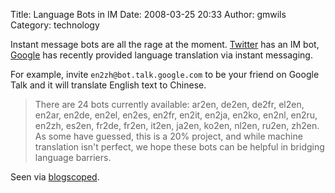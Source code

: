Title: Language Bots in IM
Date: 2008-03-25 20:33
Author: gmwils
Category: technology

Instant message bots are all the rage at the moment. [Twitter][] has an
IM bot, [Google][] has recently provided language translation via
instant messaging.

For example, invite `en2zh@bot.talk.google.com` to be your friend on
Google Talk and it will translate English text to Chinese.

> There are 24 bots currently available: ar2en, de2en, de2fr, el2en,
> en2ar, en2de, en2el, en2es, en2fr, en2it, en2ja, en2ko, en2nl, en2ru,
> en2zh, es2en, fr2de, fr2en, it2en, ja2en, ko2en, nl2en, ru2en, zh2en.
> As some have guessed, this is a 20% project, and while machine
> translation isn't perfect, we hope these bots can be helpful in
> bridging language barriers.

Seen via [blogscoped][].

  [Twitter]: http://help.twitter.com/index.php?pg=kb.page&id=28
  [Google]: http://googletalk.blogspot.com/2007/12/merry-christmas-god-jul-and.html
  [blogscoped]: http://blogoscoped.com/archive/2007-12-19-n41.html

